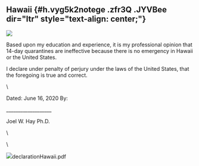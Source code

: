 
Hawaii {#h.vyg5k2notege .zfr3Q .JYVBee dir="ltr" style="text-align: center;"}
------

[![](https://lh4.googleusercontent.com/GZakKfPCSEqIgluPGroMETVFYKyx_bFN9hwOitplqqCxNAa3Q1kyQGF8wb-wqMaTNctrhKcVDuZ1pWeU9btck9XT4oBXF5SzOmfc_WDm0ntTOuIGJWI=w1280)](https://www.google.com/url?q=https%3A%2F%2Fredcap.med.usc.edu%2Fsurveys%2F%3Fs%3DJ7KEL4YTKT&sa=D&sntz=1&usg=AFQjCNGgmJPVlIxKzdq9Pd16K5HC0kstRQ)

Based upon my education and experience, it is my professional opinion
that 14-day quarantines are ineffective because there is no emergency in
Hawaii or the United States.

I declare under penalty of perjury under the laws of the United States,
that the foregoing is true and correct.

\

Dated: June 16, 2020 By:

\_\_\_\_\_\_\_\_\_\_\_\_\_\_\_\_\_\_\_

Joel W. Hay Ph.D.

\

\

![](https://www.google.com/images/icons/product/drive-32.png)declarationHawaii.pdf
